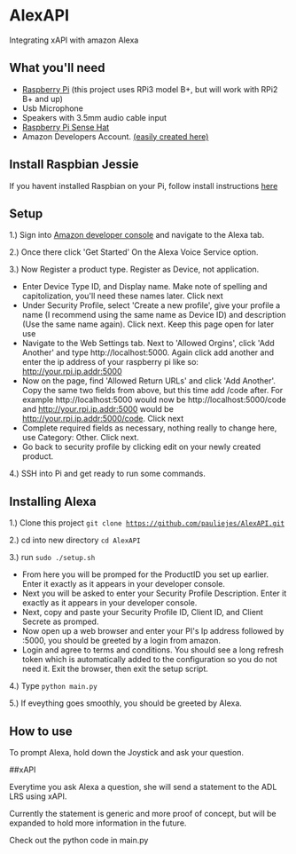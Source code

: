 # AlexAPI
Integrating xAPI with amazon Alexa

## What you'll need

* [Raspberry Pi](https://www.amazon.com/Raspberry-Pi-RASP-PI-3-Model-Motherboard/dp/B01CD5VC92/ref=sr_1_4?s=pc&ie=UTF8&qid=1470328238&sr=1-4&keywords=raspberry+pi+3) (this project uses RPi3 model B+, but will work with RPi2 B+ and up)
* Usb Microphone
* Speakers with 3.5mm audio cable input
* [Raspberry Pi Sense Hat](https://www.amazon.com/Raspberry-Pi-Sense-HAT-AstroPi/dp/B014HDG74S/ref=sr_1_2?ie=UTF8&qid=1470328199&sr=8-2&keywords=raspberry+pi+sense+hat)
* Amazon Developers Account. [(easily created here)](https://developer.amazon.com)

## Install Raspbian Jessie

If you havent installed Raspbian on your Pi, follow install instructions [here](https://github.com/pauliejes/AlexAPI/blob/master/installRaspian.md)

## Setup

1.) Sign into [Amazon developer console](https://developer.amazon.com) and navigate to the Alexa tab.

2.) Once there click 'Get Started' On the Alexa Voice Service option.

3.) Now Register a product type. Register as Device, not application.

* Enter Device Type ID, and Display name. Make note of spelling and capitolization, you'll need these names later. Click next
* Under Security Profile, select 'Create a new profile', give your profile a name (I recommend using the same name as Device ID) and description (Use the same name again). Click next. Keep this page open for later use
* Navigate to the Web Settings tab. Next to 'Allowed Orgins', click 'Add Another' and type http://localhost:5000. Again click add another and enter the ip address of your raspberry pi like so: http://your.rpi.ip.addr:5000
* Now on the page, find 'Allowed Return URLs' and click 'Add Another'. Copy the same two fields from above, but this time add /code after. For example http://localhost:5000 would now be http://localhost:5000/code and http://your.rpi.ip.addr:5000 would be http://your.rpi.ip.addr:5000/code. Click next
* Complete required fields as necessary, nothing really to change here, use Category: Other. Click next.
* Go back to security profile by clicking edit on your newly created product.

4.) SSH into Pi and get ready to run some commands.

## Installing Alexa

1.) Clone this project <code>git clone https://github.com/pauliejes/AlexAPI.git</code>

2.) cd into new directory <code>cd AlexAPI</code>

3.) run <code>sudo ./setup.sh</code>
* From here you will be promped for the ProductID you set up earlier. Enter it exactly as it appears in your developer console.
* Next you will be asked to enter your Security Profile Description. Enter it exactly as it appears in your developer console.
* Next, copy and paste your Security Profile ID, Client ID, and Client Secrete as promped.
* Now open up a web browser and enter your PI's Ip address followed by :5000, you should be greeted by a login from amazon.
* Login and agree to terms and conditions. You should see a long refresh token which is automatically added to the configuration so you do not need it. Exit the browser, then exit the setup script.

4.) Type <code>python main.py</code>

5.) If eveything goes smoothly, you should be greeted by Alexa.

## How to use

To prompt Alexa, hold down the Joystick and ask your question.

##xAPI

Everytime you ask Alexa a question, she will send a statement to the ADL LRS using xAPI.

Currently the statement is generic and more proof of concept, but will be expanded to hold more information in the future.

Check out the python code in main.py
